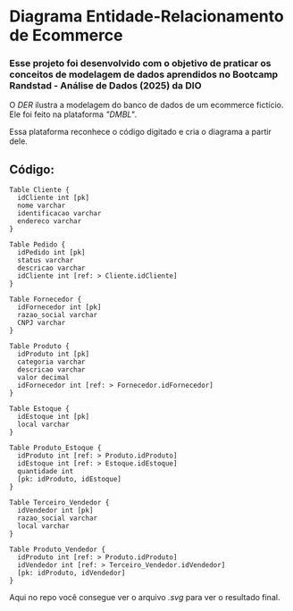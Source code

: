 # Diagrama Entidade-Relacionamento de Ecommerce

### Esse projeto foi desenvolvido com o objetivo de praticar os conceitos de modelagem de dados aprendidos no **Bootcamp Randstad - Análise de Dados (2025)** da DIO

O _DER_ ilustra a modelagem do banco de dados de um ecommerce fictício. Ele foi feito na plataforma _"DMBL"_. 

Essa plataforma reconhece o código digitado e cria o diagrama a partir dele. 

## Código: 

```
Table Cliente {
  idCliente int [pk]
  nome varchar
  identificacao varchar
  endereco varchar
}

Table Pedido {
  idPedido int [pk]
  status varchar
  descricao varchar
  idCliente int [ref: > Cliente.idCliente]
}

Table Fornecedor {
  idFornecedor int [pk]
  razao_social varchar
  CNPJ varchar
}

Table Produto {
  idProduto int [pk]
  categoria varchar
  descricao varchar
  valor decimal
  idFornecedor int [ref: > Fornecedor.idFornecedor]
}

Table Estoque {
  idEstoque int [pk]
  local varchar
}

Table Produto_Estoque {
  idProduto int [ref: > Produto.idProduto]
  idEstoque int [ref: > Estoque.idEstoque]
  quantidade int
  [pk: idProduto, idEstoque]
}

Table Terceiro_Vendedor {
  idVendedor int [pk]
  razao_social varchar
  local varchar
}

Table Produto_Vendedor {
  idProduto int [ref: > Produto.idProduto]
  idVendedor int [ref: > Terceiro_Vendedor.idVendedor]
  [pk: idProduto, idVendedor]
}
```

Aqui no repo você consegue ver o arquivo _.svg_ para ver o resultado final. 